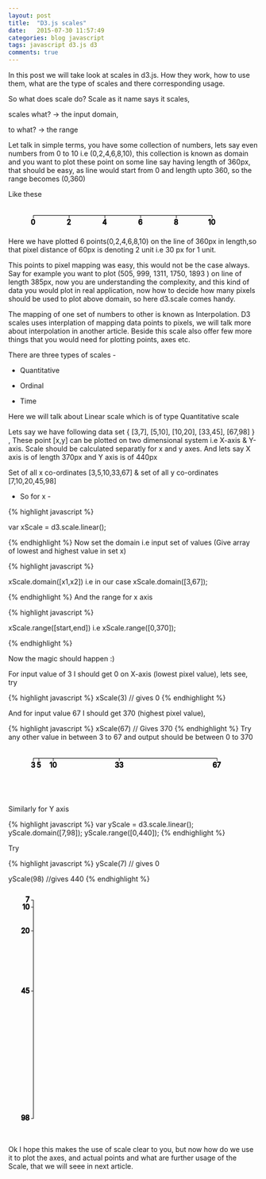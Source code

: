 ```yaml
---
layout: post
title:  "D3.js scales"
date:   2015-07-30 11:57:49
categories: blog javascript
tags: javascript d3.js d3
comments: true
---
```


In this post we will take look at scales in d3.js. How they work, how to use them, what are the type of scales and there corresponding usage.

So what does scale do? Scale as it name says it scales, 

scales what? -> the input domain,

to what? -> the range

Let talk in simple terms, you have some collection of numbers, lets say even numbers from 0 to 10 i.e (0,2,4,6,8,10), this collection is known as domain and you want to plot these point on some line say having length of 360px, that should be easy, as line would start from 0 and length upto 360, so the range becomes (0,360) 

Like these

<svg height="50" width="450" margin="20"><g fill="none" stroke="black" shape-rendering="crispEdges" transform="translate(50,20)"><g class="tick" transform="translate(0,0)" style="opacity: 1;"><line y2="6" x2="0"></line><text dy=".71em" y="9" x="0" style="text-anchor: middle;fill:black;">0</text></g><g class="tick" transform="translate(72,0)" style="opacity: 1;"><line y2="6" x2="0"></line><text dy=".71em" y="9" x="0" style="text-anchor: middle;fill:black;">2</text></g><g class="tick" transform="translate(144,0)" style="opacity: 1;"><line y2="6" x2="0"></line><text dy=".71em" y="9" x="0" style="text-anchor: middle;fill:black;">4</text></g><g class="tick" transform="translate(216,0)" style="opacity: 1;"><line y2="6" x2="0"></line><text dy=".71em" y="9" x="0" style="text-anchor: middle;fill:black;">6</text></g><g class="tick" transform="translate(288,0)" style="opacity: 1;"><line y2="6" x2="0"></line><text dy=".71em" y="9" x="0" style="text-anchor: middle;fill:black;">8</text></g><g class="tick" transform="translate(360,0)" style="opacity: 1;"><line y2="6" x2="0"></line><text dy=".71em" y="9" x="0" style="text-anchor: middle;fill:black;">10</text></g><path class="domain" d="M0,6V0H360V6"></path></g></svg>

Here we have plotted 6 points(0,2,4,6,8,10) on the line of 360px in length,so that pixel distance of 60px is denoting 2 unit i.e 30 px for 1 unit. 

This points to pixel mapping was easy, this would not be the case always.
Say for example you want to plot (505, 999, 1311, 1750, 1893 ) on line of length 385px, now you are understanding the complexity, and this kind of data you would plot in real application, now how to decide how many pixels should be used to plot above domain, so here d3.scale comes handy.

The mapping of one set of numbers to other is known as Interpolation. D3 scales uses interplation of mapping data points to pixels, we will talk more about interpolation in another article. Beside this scale also offer few more things that you would need for plotting points, axes etc.

There are three types of scales - 

- Quantitative

- Ordinal 

- Time

Here we will talk about Linear scale which is of type Quantitative scale

Lets say we have following data set  { [3,7], [5,10], [10,20], [33,45], [67,98]	} ,
These point [x,y] can be plotted on two dimensional system i.e X-axis & Y-axis.
Scale should be calculated separatly for x and y axes.
And lets say X axis is of length 370px and Y axis is of 440px

Set of all x co-ordinates [3,5,10,33,67] & set of all y co-ordinates [7,10,20,45,98]

- So for x - 

{% highlight javascript %}

var xScale = d3.scale.linear();

{% endhighlight %}
Now set the domain i.e input set of values (Give array of lowest and highest value in set x)

{% highlight javascript %}

xScale.domain([x1,x2]) i.e in our case xScale.domain([3,67]);

{% endhighlight %}
And the range for x axis 

{% highlight javascript %}

xScale.range([start,end]) i.e xScale.range([0,370]);

{% endhighlight %}

Now the magic should happen :)

For input value of 3 I should get 0 on X-axis (lowest pixel value), lets see, try

{% highlight javascript %}
xScale(3) // gives 0
{% endhighlight %}

And for input value 67 I should get 370 (highest pixel value), 

{% highlight javascript %}
xScale(67) // Gives 370
{% endhighlight %}
Try any other value in between 3 to 67 and output should be between 0 to 370

<svg height="100" width="450" margin="20"><g fill="none" stroke="black" shape-rendering="crispEdges" transform="translate(50,20)"><g class="tick" transform="translate(0,0)" style="opacity: 1;"><line y2="6" x2="0"></line><text dy=".71em" y="9" x="0" fill="black" style="text-anchor: middle;">3</text></g><g class="tick" transform="translate(11.5625,0)" style="opacity: 1;"><line y2="6" x2="0"></line><text dy=".71em" y="9" x="0" fill="black" style="text-anchor: middle;">5</text></g><g class="tick" transform="translate(40.46875,0)" style="opacity: 1;"><line y2="6" x2="0"></line><text dy=".71em" y="9" x="0" fill="black" style="text-anchor: middle;">10</text></g><g class="tick" transform="translate(173.4375,0)" style="opacity: 1;"><line y2="6" x2="0"></line><text dy=".71em" y="9" x="0" style="text-anchor: middle;" fill="black">33</text></g><g class="tick" transform="translate(370,0)" style="opacity: 1;"><line y2="6" x2="0"></line><text dy=".71em" y="9" x="0" fill="black" style="text-anchor: middle;">67</text></g><path class="domain" d="M0,6V0H370V6"></path></g></svg>

Similarly for Y axis

{% highlight javascript %}
var yScale = d3.scale.linear();
yScale.domain([7,98]);
yScale.range([0,440]);
{% endhighlight %}

Try

{% highlight javascript %}
yScale(7) // gives 0

yScale(98) //gives 440
{% endhighlight %}

<svg height="500" width="150" margin="20"><g fill="none" stroke="black" shape-rendering="crispEdges" transform="translate(50,20)"><g class="tick" transform="translate(0,0)" style="opacity: 1;"><line x2="-4" y2="0"></line><text dy=".32em" x="-7" y="0" fill="black" style="text-anchor: end;">7</text></g><g class="tick" transform="translate(0,14.505494505494505)" style="opacity: 1;"><line x2="-4" y2="0"></line><text dy=".32em" x="-7" y="0" fill="black" style="text-anchor: end;">10</text></g><g class="tick" transform="translate(0,62.857142857142854)" style="opacity: 1;"><line x2="-4" y2="0"></line><text dy=".32em" x="-7" y="0" fill="black" style="text-anchor: end;">20</text></g><g class="tick" transform="translate(0,183.73626373626374)" style="opacity: 1;"><line x2="-4" y2="0"></line><text dy=".32em" x="-7" y="0" fill="black" style="text-anchor: end;">45</text></g><g class="tick" transform="translate(0,440)" style="opacity: 1;"><line x2="-4" y2="0"></line><text dy=".32em" x="-7" y="0" fill="black" style="text-anchor: end;">98</text></g><path class="domain" d="M-4,0H0V440H-4"></path></g></svg>

Ok I hope this makes the use of scale clear to you, but now how do we use it to plot the axes, and actual points and what are further usage of the Scale, that we will seee in next article.